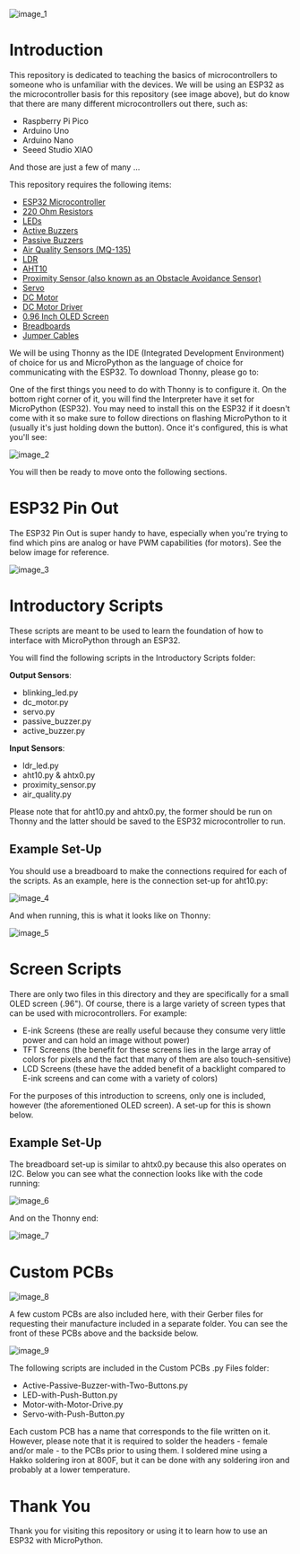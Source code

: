 ![image_1](https://github.com/user-attachments/assets/a343192a-9128-4dd3-b9a4-af106802b5b8)

# Introduction
This repository is dedicated to teaching the basics of microcontrollers to someone who is unfamiliar with the devices. We will be using an ESP32 as the microcontroller basis for this repository (see image above), but do know that there are many different microcontrollers out there, such as:

* Raspberry Pi Pico
* Arduino Uno
* Arduino Nano
* Seeed Studio XIAO


And those are just a few of many ...

This repository requires the following items:
* [ESP32 Microcontroller](https://www.amazon.com/dp/B0D8T53CQ5/?coliid=I225DWGZLOW2SQ&colid=15DOEIE96WUTP&psc=1&ref_=list_c_wl_lv_ov_lig_dp_it)
* [220 Ohm Resistors](https://www.amazon.com/dp/B07QK9ZBVZ/?coliid=IGSK77YLFREL&colid=15DOEIE96WUTP&ref_=list_c_wl_lv_ov_lig_dp_it&th=1)
* [LEDs](https://www.amazon.com/dp/B07PG84V17/?coliid=I1UPG7O7VZCMNC&colid=15DOEIE96WUTP&ref_=list_c_wl_lv_ov_lig_dp_it&th=1)
* [Active Buzzers](https://www.amazon.com/dp/B07VRK7ZPF/?coliid=I3QGFJB1KAELXN&colid=15DOEIE96WUTP&psc=1&ref_=list_c_wl_lv_ov_lig_dp_it)
* [Passive Buzzers](https://www.amazon.com/dp/B01NCOXB2Q/?coliid=IYMLVIJZBFX9T&colid=15DOEIE96WUTP&psc=1&ref_=list_c_wl_lv_ov_lig_dp_it)
* [Air Quality Sensors (MQ-135)](https://www.amazon.com/dp/B07L73VTTY/?coliid=I22PK4I28P0H10&colid=15DOEIE96WUTP&psc=1&ref_=list_c_wl_lv_ov_lig_dp_it)
* [LDR](https://www.amazon.com/dp/B099N5W9F7/?coliid=I28VETUTQLT4U5&colid=15DOEIE96WUTP&psc=1&ref_=list_c_wl_lv_ov_lig_dp_it)
* [AHT10](https://www.amazon.com/dp/B092495GZJ/?coliid=I3Q06S9CW7IX3P&colid=15DOEIE96WUTP&ref_=list_c_wl_lv_ov_lig_dp_it&th=1)
* [Proximity Sensor (also known as an Obstacle Avoidance Sensor)](https://www.amazon.com/dp/B07W97H2WS/?coliid=I3058QAU9QEZAU&colid=15DOEIE96WUTP&psc=1&ref_=list_c_wl_lv_ov_lig_dp_it)
* [Servo](https://www.amazon.com/dp/B0CP98TZJ2/?coliid=IJEW7H1WJO2P&colid=15DOEIE96WUTP&ref_=list_c_wl_lv_ov_lig_dp_it&th=1)
* [DC Motor](https://www.amazon.com/dp/B0DK76KQ8L/?coliid=I16YF5983DPBCY&colid=15DOEIE96WUTP&ref_=list_c_wl_lv_ov_lig_dp_it&th=1)
* [DC Motor Driver](https://www.amazon.com/dp/B08GLQGQ8S/?coliid=I3FZRYQZ0U4MK9&colid=15DOEIE96WUTP&ref_=list_c_wl_lv_ov_lig_dp_it&th=1)
* [0.96 Inch OLED Screen](https://www.amazon.com/dp/B0BFD4X6YV/?coliid=I14P8CIVDG7N7L&colid=15DOEIE96WUTP&ref_=list_c_wl_lv_ov_lig_dp_it&th=1)
* [Breadboards](https://www.amazon.com/dp/B01EV6LJ7G/?coliid=I359UASJIF459G&colid=15DOEIE96WUTP&psc=1&ref_=list_c_wl_lv_ov_lig_dp_it)
* [Jumper Cables](https://www.amazon.com/dp/B01EV70C78/?coliid=I5OQSRF0E8IM6&colid=15DOEIE96WUTP&psc=1&ref_=list_c_wl_lv_ov_lig_dp_it)

We will be using Thonny as the IDE (Integrated Development Environment) of choice for us and MicroPython as the language of choice for communicating with the ESP32. To download Thonny, please go to: 

One of the first things you need to do with Thonny is to configure it. On the bottom right corner of it, you will find the Interpreter have it set for MicroPython (ESP32). You may need to install this on the ESP32 if it doesn't come with it so make sure to follow directions on flashing MicroPython to it (usually it's just holding down the button). Once it's configured, this is what you'll see:

![image_2](https://github.com/user-attachments/assets/cad9482e-0342-41a9-8ec0-64639c6cf4dd)

You will then be ready to move onto the following sections.

# ESP32 Pin Out
The ESP32 Pin Out is super handy to have, especially when you're trying to find which pins are analog or have PWM capabilities (for motors). See the below image for reference.

![image_3](https://github.com/user-attachments/assets/d906f121-c0f6-41e2-b117-8aa0d213a39f)

# Introductory Scripts
These scripts are meant to be used to learn the foundation of how to interface with MicroPython through an ESP32.

You will find the following scripts in the Introductory Scripts folder:

**Output Sensors**:
* blinking_led.py
* dc_motor.py
* servo.py
* passive_buzzer.py
* active_buzzer.py

**Input Sensors**:
* ldr_led.py
* aht10.py & ahtx0.py
* proximity_sensor.py
* air_quality.py

Please note that for aht10.py and ahtx0.py, the former should be run on Thonny and the latter should be saved to the ESP32 microcontroller to run.

## Example Set-Up
You should use a breadboard to make the connections required for each of the scripts. As an example, here is the connection set-up for aht10.py:

![image_4](https://github.com/user-attachments/assets/79725622-bfe4-48c0-8069-dc47bc20847a)

And when running, this is what it looks like on Thonny:

![image_5](https://github.com/user-attachments/assets/2652bddb-bbd4-4463-8f23-a8703b16fe4b)

# Screen Scripts
There are only two files in this directory and they are specifically for a small OLED screen (.96"). Of course, there is a large variety of screen types that can be used with microcontrollers. For example:

* E-ink Screens (these are really useful because they consume very little power and can hold an image without power)
* TFT Screens (the benefit for these screens lies in the large array of colors for pixels and the fact that many of them are also touch-sensitive)
* LCD Screens (these have the added benefit of a backlight compared to E-ink screens and can come with a variety of colors)

For the purposes of this introduction to screens, only one is included, however (the aforementioned OLED screen). A set-up for this is shown below.

## Example Set-Up
The breadboard set-up is similar to ahtx0.py because this also operates on I2C. Below you can see what the connection looks like with the code running:

![image_6](https://github.com/user-attachments/assets/c0ddd12b-a992-471d-a932-c7fb9450ff8f)

And on the Thonny end:

![image_7](https://github.com/user-attachments/assets/a6a14373-d0b0-4f55-83d8-b50839043880)

# Custom PCBs

![image_8](https://github.com/user-attachments/assets/e39cd048-fa17-4853-8db5-6af9e7af20ad)


A few custom PCBs are also included here, with their Gerber files for requesting their manufacture included in a separate folder. You can see the front of these PCBs above and the backside below.

![image_9](https://github.com/user-attachments/assets/9054134c-aa21-48a9-aed5-546b77fd59c8)

The following scripts are included in the Custom PCBs .py Files folder:

* Active-Passive-Buzzer-with-Two-Buttons.py
* LED-with-Push-Button.py
* Motor-with-Motor-Drive.py
* Servo-with-Push-Button.py

Each custom PCB has a name that corresponds to the file written on it. However, please note that it is required to solder the headers - female and/or male - to the PCBs prior to using them. I soldered mine using a Hakko soldering iron at 800F, but it can be done with any soldering iron and probably at a lower temperature.

# Thank You
Thank you for visiting this repository or using it to learn how to use an ESP32 with MicroPython.
